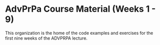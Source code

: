 # AdvPrPa Course Material (Weeks 1 - 9)

This organization is the home of the code examples and exercises for the first nine weeks of the ADVPRPA lecture.
